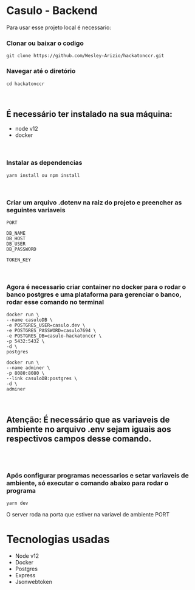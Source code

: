 # Casulo - Backend

Para usar esse projeto local é necessario:

### Clonar ou baixar o codigo

    git clone https://github.com/Wesley-Arizio/hackatonccr.git

### Navegar até o diretório

    cd hackatonccr

<br />

## É necessário ter instalado na sua máquina:

- node v12
- docker

<br />

### Instalar as dependencias

    yarn install ou npm install

<br />

### Criar um arquivo .dotenv na raiz do projeto e preencher as seguintes variaveis

    PORT

    DB_NAME
    DB_HOST
    DB_USER
    DB_PASSWORD

    TOKEN_KEY

<br />

### Agora é necessario criar container no docker para o rodar o banco postgres e uma plataforma para gerenciar o banco, rodar esse comando no terminal

    docker run \
    --name casuloDB \
    -e POSTGRES_USER=casulo.dev \
    -e POSTGRES_PASSWORD=casulo7694 \
    -e POSTGRES_DB=casulo-hackatonccr \
    -p 5432:5432 \
    -d \
    postgres

    docker run \
    --name adminer \
    -p 8080:8080 \
    --link casuloDB:postgres \
    -d \
    adminer

<br />

## Atenção: É necessário que as variaveis de ambiente no arquivo .env sejam iguais aos respectivos campos desse comando.

<br />
<br />

### Após configurar programas necessarios e setar variaveis de ambiente, só executar o comando abaixo para rodar o programa

    yarn dev

O server roda na porta que estiver na variavel de ambiente PORT

# Tecnologias usadas

- Node v12
- Docker
- Postgres
- Express
- Jsonwebtoken
